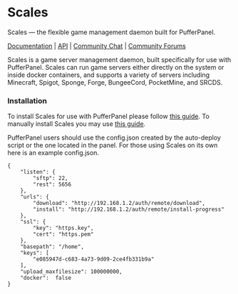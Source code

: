# Scales
Scales — the flexible game management daemon built for PufferPanel.

[Documentation](http://scales.pufferpanel.com/docs) |
[API](http://scales.pufferpanel.com/docs/server) |
[Community Chat](https://webchat.esper.net/?nick=&channels=pufferpanel) |
[Community Forums](https://community.pufferpanel.com)

Scales is a game server management daemon, built specifically for use with PufferPanel. Scales can run game servers either directly on the system or inside docker containers, and supports a variety of servers including Minecraft, Spigot, Sponge, Forge, BungeeCord, PocketMine, and SRCDS.

### Installation
To install Scales for use with PufferPanel please follow [this guide](http://scales.pufferpanel.com/docs/getting-started). To manually install Scales you may use [this guide](http://scales.pufferpanel.com/docs/manually-installing-scales).


PufferPanel users should use the config.json created by the auto-deploy script or the one located in the panel. For those using Scales on its own here is an example config.json.

```
{
	"listen": {
		"sftp": 22,
		"rest": 5656
	},
	"urls": {
		"download": "http://192.168.1.2/auth/remote/download",
		"install": "http://192.168.1.2/auth/remote/install-progress"
	},
	"ssl": {
		"key": "https.key",
		"cert": "https.pem"
	},
	"basepath": "/home",
	"keys": [
		"e085947d-c683-4a73-9d09-2ce4fb331b9a"
	],
	"upload_maxfilesize": 100000000,
	"docker":  false 
}
```
